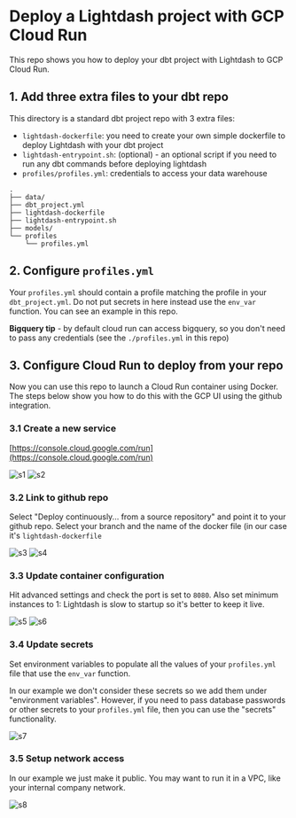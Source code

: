 # Deploy a Lightdash project with GCP Cloud Run

This repo shows you how to deploy your dbt project with Lightdash to GCP Cloud Run.

## 1. Add three extra files to your dbt repo

This directory is a standard dbt project repo with 3 extra files:
- `lightdash-dockerfile`: you need to create your own simple dockerfile to deploy Lightdash with your dbt project
- `lightdash-entrypoint.sh`: (optional) - an optional script if you need to run any dbt commands before deploying lightdash
- `profiles/profiles.yml`: credentials to access your data warehouse

```
.
├── data/
├── dbt_project.yml
├── lightdash-dockerfile
├── lightdash-entrypoint.sh
├── models/
└── profiles
    └── profiles.yml
```

## 2. Configure `profiles.yml`

Your `profiles.yml` should contain a profile matching the profile in your `dbt_project.yml`. Do not put secrets in here
instead use the `env_var` function. You can see an example in this repo.

**Bigquery tip** - by default cloud run can access bigquery, so you don't need to pass any credentials (see the `./profiles.yml` in this repo)

## 3. Configure Cloud Run to deploy from your repo

Now you can use this repo to launch a Cloud Run container using Docker. The steps below show you how to do this with the GCP UI using the github integration.

### 3.1 Create a new service

[https://console.cloud.google.com/run](https://console.cloud.google.com/run)

![s1](screenshots/1.png)
![s2](screenshots/2.png)

### 3.2 Link to github repo

Select "Deploy continuously... from a source repository" and point it to your github repo. Select your branch and the name of the docker file (in our case it's `lightdash-dockerfile`

![s3](screenshots/3.png)
![s4](screenshots/4.png)

### 3.3 Update container configuration

Hit advanced settings and check the port is set to `8080`. Also set minimum instances to 1: Lightdash is slow to startup so it's better to keep it live.

![s5](screenshots/5.png)
![s6](screenshots/6.png)

### 3.4 Update secrets

Set environment variables to populate all the values of your `profiles.yml` file that use the `env_var` function.

In our example we don't consider these secrets so we add them under "environment variables". However, if you need to pass database passwords or other secrets to your `profiles.yml` file, then you can use the "secrets" functionality.

![s7](screenshots/7.png)

### 3.5 Setup network access

In our example we just make it public. You may want to run it in a VPC, like your internal company network.

![s8](screenshots/8.png)
